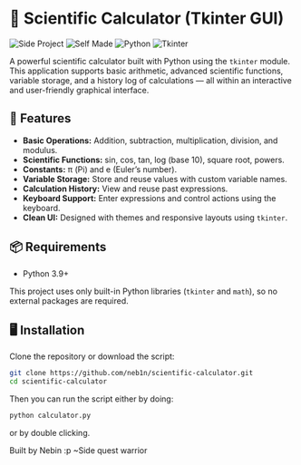 # 🧮 Scientific Calculator (Tkinter GUI)

![Side Project](https://img.shields.io/badge/project-side--project-blueviolet)
![Self Made](https://img.shields.io/badge/built%20by-self--made-orange)
![Python](https://img.shields.io/badge/language-python-yellow?logo=python)
![Tkinter](https://img.shields.io/badge/gui-tkinter-green)

A powerful scientific calculator built with Python using the `tkinter` module. This application supports basic arithmetic, advanced scientific functions, variable storage, and a history log of calculations — all within an interactive and user-friendly graphical interface.

## 🚀 Features

- **Basic Operations:** Addition, subtraction, multiplication, division, and modulus.
- **Scientific Functions:** sin, cos, tan, log (base 10), square root, powers.
- **Constants:** π (Pi) and e (Euler’s number).
- **Variable Storage:** Store and reuse values with custom variable names.
- **Calculation History:** View and reuse past expressions.
- **Keyboard Support:** Enter expressions and control actions using the keyboard.
- **Clean UI:** Designed with themes and responsive layouts using `tkinter`.

## 📦 Requirements

- Python 3.9+

This project uses only built-in Python libraries (`tkinter` and `math`), so no external packages are required.

## 🖥️ Installation

Clone the repository or download the script:

```bash
git clone https://github.com/neb1n/scientific-calculator.git
cd scientific-calculator
```

Then you can run the script either by doing:
```bash
python calculator.py
```
or by double clicking.

Built by Nebin :p
~Side quest warrior
